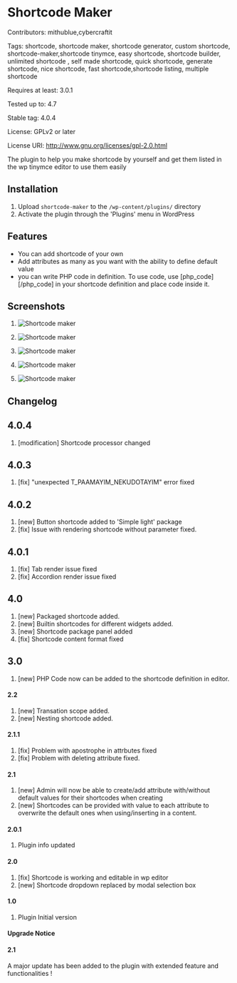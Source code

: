 # Shortcode Maker #

Contributors: mithublue,cybercraftit

Tags: shortcode, shortcode maker, shortcode generator, custom shortcode, shortcode-maker,shortcode tinymce, easy shortcode, shortcode builder, unlimited shortcode , self made shortcode, quick shortcode, generate shortcode, nice shortcode, fast shortcode,shortcode listing, multiple shortcode

Requires at least: 3.0.1

Tested up to: 4.7

Stable tag: 4.0.4

License: GPLv2 or later

License URI: http://www.gnu.org/licenses/gpl-2.0.html

The plugin to help you make shortcode by yourself and get them listed in the wp tinymce editor to use them easily


## Installation ##

1. Upload `shortcode-maker` to the `/wp-content/plugins/` directory
1. Activate the plugin through the 'Plugins' menu in WordPress

## Features ##

* You can add shortcode of your own
* Add attributes as many as you want with the ability to define default value
* you can write PHP code in definition. To use code, use [php_code][/php_code] in your shortcode definition and place code inside it.
 
## Screenshots ##

1. ![Shortcode maker](http://mithublue.github.io/images/shortcode-maker/screenshot-2.png)

2. ![Shortcode maker](http://mithublue.github.io/images/shortcode-maker/screenshot-3.png)

3. ![Shortcode maker](http://mithublue.github.io/images/shortcode-maker/screenshot-4.png)

4. ![Shortcode maker](http://mithublue.github.io/images/shortcode-maker/screenshot-5.png)

5. ![Shortcode maker](http://mithublue.github.io/images/shortcode-maker/screenshot-6.png)


## Changelog ##

## 4.0.4 ##

1. [modification] Shortcode processor changed


## 4.0.3 ##

1. [fix] "unexpected T_PAAMAYIM_NEKUDOTAYIM" error fixed

## 4.0.2 ##

1. [new] Button shortcode added to 'Simple light' package
2. [fix] Issue with rendering shortcode without parameter fixed.

## 4.0.1 ##

1. [fix] Tab render issue fixed
2. [fix] Accordion render issue fixed

## 4.0 ##

1. [new] Packaged shortcode added.
2. [new] Builtin shortcodes for different widgets added.
3. [new] Shortcode package panel added
4. [fix] Shortcode content format fixed

## 3.0 ##

1. [new] PHP Code now can be added to the shortcode definition in editor.

#### 2.2 ####

1. [new] Transation scope added.
2. [new] Nesting shortcode added.

#### 2.1.1 ####

1. [fix] Problem with apostrophe in attrbutes fixed
2. [fix] Problem with deleting attribute fixed.

#### 2.1 ####

1. [new] Admin will now be able to create/add attribute with/without default values for their shortcodes when creating
2. [new] Shortcodes can be provided with value to each attribute to overwrite the default ones when using/inserting in a content.

#### 2.0.1 ####

1. Plugin info updated

#### 2.0 ####

1. [fix] Shortcode is working and editable in wp editor
2. [new] Shortcode dropdown replaced by modal selection box

#### 1.0 ####

1. Plugin Initial version

#### Upgrade Notice ####

#### 2.1 ####

A major update has been added to the plugin with extended feature and functionalities ! 